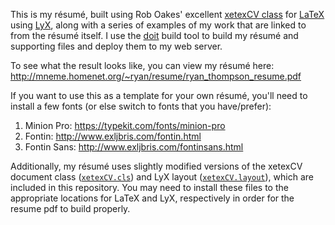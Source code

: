 This is my résumé, built using Rob Oakes' excellent
[xetexCV class](http://www.oak-tree.us/blog/index.php/2009/11/25/latex-cv-part1)
for [LaTeX](https://www.latex-project.org/) using
[LyX](http://www.lyx.org/), along with a series of examples of my work
that are linked to from the résumé itself. I use the
[doit](http://pydoit.org/) build tool to build my résumé and
supporting files and deploy them to my web server.

To see what the result looks like, you can view my résumé here:
http://mneme.homenet.org/~ryan/resume/ryan_thompson_resume.pdf

If you want to use this as a template for your own résumé, you'll need
to install a few fonts (or else switch to fonts that you have/prefer):

1. Minion Pro: https://typekit.com/fonts/minion-pro
2. Fontin: http://www.exljbris.com/fontin.html
3. Fontin Sans: http://www.exljbris.com/fontinsans.html

Additionally, my résumé uses slightly modified versions of the xetexCV
document class ([`xetexCV.cls`](./xetexCV.cls)) and LyX layout
([`xetexCV.layout`](./xetexCV.layout)), which are included in this
repository. You may need to install these files to the appropriate
locations for LaTeX and LyX, respectively in order for the resume pdf
to build properly.
